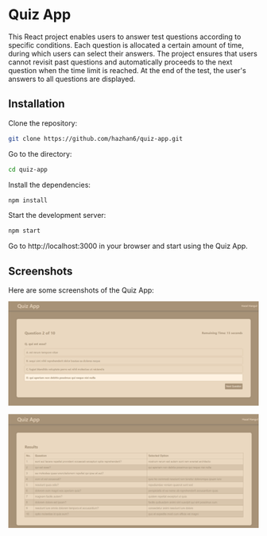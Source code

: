# Quiz App

This React project enables users to answer test questions according to specific conditions. Each question is allocated a certain amount of time, during which users can select their answers. The project ensures that users cannot revisit past questions and automatically proceeds to the next question when the time limit is reached. At the end of the test, the user's answers to all questions are displayed.

## Installation

Clone the repository:

```bash
git clone https://github.com/hazhan6/quiz-app.git

```

Go to the directory:

```bash
cd quiz-app

```

Install the dependencies:

```bash
npm install

```

Start the development server:

```bash
npm start

```

Go to http://localhost:3000 in your browser and start using the Quiz App.

## Screenshots

Here are some screenshots of the Quiz App:

![image](./public/images/ss-1.png)

![image](./public/images/ss-2.png)
